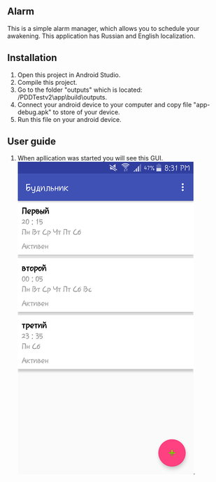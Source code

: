 ## Alarm
This is a simple alarm manager, which allows you to schedule your awakening. This application has Russian and English localization.
## Installation
1. Open this project in Android Studio.
2. Compile this project.
3. Go to the folder "outputs" which is located: <your path to project>/PDDTestv2\app\build\outputs.
4. Connect your android device to your computer and copy file "app-debug.apk" to store of your device.
5. Run this file on your android device.
## User guide
1. When apllication was started you will see this GUI. 
![alt text](https://github.com/zheka1994/alarm/blob/master/User%20guide/One1.png).
